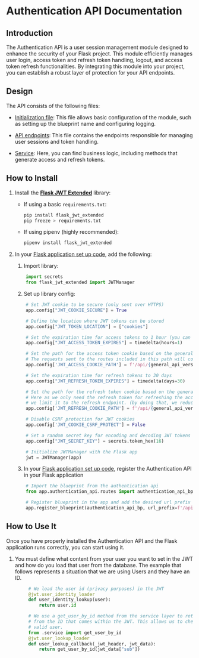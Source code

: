 # Authentication API Documentation

## Introduction

The Authentication API is a user session management module designed to enhance the security of your Flask project. This module efficiently manages user login, access token and refresh token handling, logout, and access token refresh functionalities. By integrating this module into your project, you can establish a robust layer of protection for your API endpoints.

## Design

The API consists of the following files:

- [Initialization file](__init__.py): This file allows basic configuration of the module, such as setting up the blueprint name and configuring logging.

- [API endpoints](routes.py): This file contains the endpoints responsible for managing user sessions and token handling.

- [Service](service.py): Here, you can find business logic, including methods that generate access and refresh tokens.

## How to Install

1. Install the [**Flask JWT Extended**](https://flask-jwt-extended.readthedocs.io/) library:
   - If using a basic `requirements.txt`:
     ```bash
     pip install flask_jwt_extended
     pip freeze > requirements.txt
     ```
   - If using pipenv (highly recommended):
     ```bash
     pipenv install flask_jwt_extended
     ```

2. In your [Flask application set up code](../__init__.py), add the following:
   1. Import library: 
    ```python
        import secrets
        from flask_jwt_extended import JWTManager
    ```
   2. Set up library config: 
    ```python
        # Set JWT cookie to be secure (only sent over HTTPS)
        app.config["JWT_COOKIE_SECURE"] = True

        # Define the location where JWT tokens can be stored
        app.config["JWT_TOKEN_LOCATION"] = ["cookies"]

        # Set the expiration time for access tokens to 1 hour (you can change)
        app.config["JWT_ACCESS_TOKEN_EXPIRES"] = timedelta(hours=1)

        # Set the path for the access token cookie based on the general API version 
        # The requests sent to the routes included in this path will contain the access token
        app.config['JWT_ACCESS_COOKIE_PATH'] = f'/api/{general_api_version}'

        # Set the expiration time for refresh tokens to 30 days
        app.config["JWT_REFRESH_TOKEN_EXPIRES"] = timedelta(days=30)

        # Set the path for the refresh token cookie based on the general API version 
        # Here as we only need the refresh token for refreshing the access token, 
        # we limit it to the refresh endpoint. (by doing that, we reduce the cookie qty in the request)
        app.config['JWT_REFRESH_COOKIE_PATH'] = f'/api/{general_api_version}/refresh'

        # Disable CSRF protection for JWT cookies
        app.config['JWT_COOKIE_CSRF_PROTECT'] = False

        # Set a random secret key for encoding and decoding JWT tokens
        app.config["JWT_SECRET_KEY"] = secrets.token_hex(16)

        # Initialize JWTManager with the Flask app
        jwt = JWTManager(app)
    ```
    3. In your [Flask application set up code](../__init__.py), register the Authentication API in your Flask application
    ```python
        # Import the blueprint from the authentication api
        from app.authentication_api.routes import authentication_api_bp

        # Register blueprint in the app and add the desired url prefix
        app.register_blueprint(authentication_api_bp, url_prefix=f'/api/{general_api_version}')
    ```
    
## How to Use It
Once you have properly installed the Authentication API and the Flask application runs correctly, you can start using it. 

1. You must define what content from your user you want to set in the JWT and how do you load that user from the database. 
The example that follows represents a situation that we are using Users and they have an ID.
   ```python
        # We load the user id (privacy purposes) in the JWT
        @jwt.user_identity_loader
        def user_identity_lookup(user):
            return user.id

        # We use a get_user_by_id method from the service layer to retrieve the user 
        # from the ID that comes within the JWT. This allows us to check if it is a 
        # valid user.
        from .service import get_user_by_id
        @jwt.user_lookup_loader
        def user_lookup_callback(_jwt_header, jwt_data):
            return get_user_by_id(jwt_data["sub"])
    ```